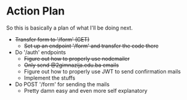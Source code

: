 # Action Plan

So this is basically a plan of what I'll be doing next.

 - ~~Transfer form to '/form' (GET)~~
     - ~~Set up an endpoint '/form' and transfer the code there~~
 - Do '/auth' endpoints
     - ~~Figure out how to properly use nodemailer~~
     - ~~Only send @2gimnazija.edu.ba emails~~
     - Figure out how to properly use JWT to send confirmation mails
     - Implement the stuffs
 - Do POST '/form' for sending the mails 
     - Pretty damn easy and even more self explanatory 

